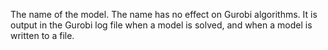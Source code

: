 The name of the model. The name has no effect on Gurobi algorithms. It is output in the Gurobi log file when a model is
solved, and when a model is written to a file.